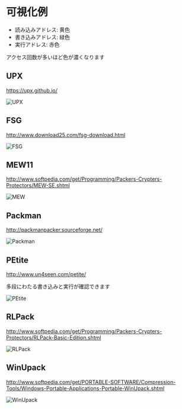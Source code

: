 # 可視化例

- 読み込みアドレス: 黄色 
- 書き込みアドレス: 緑色 
- 実行アドレス: 赤色 

アクセス回数が多いほど色が濃くなります

## UPX 
https://upx.github.io/ 

![UPX](./UPX.png)

## FSG 
http://www.download25.com/fsg-download.html

![FSG](./FSG.png)

## MEW11 
http://www.softpedia.com/get/Programming/Packers-Crypters-Protectors/MEW-SE.shtml

![MEW](./MEW.png)

## Packman 
http://packmanpacker.sourceforge.net/

![Packman](./Packman.png)

## PEtite 
http://www.un4seen.com/petite/

多段にわたる書き込みと実行が確認できます

![PEtite](./PEtite.png)

## RLPack 
http://www.softpedia.com/get/Programming/Packers-Crypters-Protectors/RLPack-Basic-Edition.shtml

![RLPack](./RLPack.png)

## WinUpack 
http://www.softpedia.com/get/PORTABLE-SOFTWARE/Compression-Tools/Windows-Portable-Applications-Portable-WinUpack.shtml

![WinUpack](./WinUpack.png)

